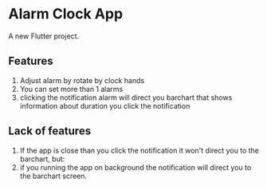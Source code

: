# Alarm Clock App

A new Flutter project.

## Features
1. Adjust alarm by rotate by clock hands
2. You can set more than 1 alarms
3. clicking the notification alarm will direct you barchart that shows information about duration you click the notification

## Lack of features
1. If the app is close than you click the notification it won't direct you to the barchart, but:
2. if you running the app on background the notification will direct you to the barchart screen.
